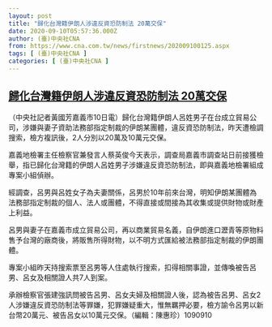 ```yaml
---
layout: post
title: "歸化台灣籍伊朗人涉違反資恐防制法 20萬交保"
date: 2020-09-10T05:57:36.000Z
author: (臺)中央社CNA
from: https://www.cna.com.tw/news/firstnews/202009100125.aspx
tags: [ (臺)中央社CNA ]
categories: [ (臺)中央社CNA ]
---
```

<!--1599717456000-->
[歸化台灣籍伊朗人涉違反資恐防制法 20萬交保](https://www.cna.com.tw/news/firstnews/202009100125.aspx)
------

<div>
<div></div><div class="paragraph"><p>（中央社記者黃國芳嘉義市10日電）歸化台灣籍伊朗人呂姓男子在台成立貿易公司，涉嫌與妻子資助法務部指定制裁的伊朗某團體，違反資恐防制法，昨天遭檢調搜索，檢方複訊後，2人分別以20萬及10萬元交保。</p><p>嘉義地檢署主任檢察官兼發言人蔡英俊今天表示，調查局嘉義市調查站日前接獲檢舉，指已歸化台灣籍的伊朗人呂姓男子涉嫌違反資恐防制法，即與嘉義地檢署組成專案小組偵辦。</p><p>經調查，呂男與呂姓女子為夫妻關係，呂男於10年前來台灣，明知伊朗某團體為法務部指定制裁的個人、法人或團體，不得直接或間接為其收集或提供財物或財產上利益。</p><p>呂男與妻子在嘉義市成立貿易公司，再以商業貿易名義，自伊朗進口瀝青等原物料售予台灣的廠商後，將販售所得財物，以不明方式匯給被法務部指定制裁的伊朗團體。</p><p>專案小組昨天持搜索票至呂男等人住處執行搜索，扣得相關事證，並傳喚被告呂男、呂女及相關證人共7人到案。</p><p>承辦檢察官張建強訊問被告呂男、呂女夫婦及相關證人後，認為被告呂男、呂女2人涉嫌違反資恐防制法等罪嫌，犯罪嫌疑重大，惟無羈押必要，檢方諭令呂男以新台幣20萬元、被告呂女以10萬元交保。（編輯：陳惠珍）1090910</p></div>
</div>
